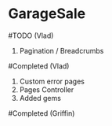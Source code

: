 # GarageSale

#TODO (Vlad)
1. Pagination / Breadcrumbs


#Completed (Vlad)
1. Custom error pages
2. Pages Controller
3. Added gems

#Completed (Griffin)
